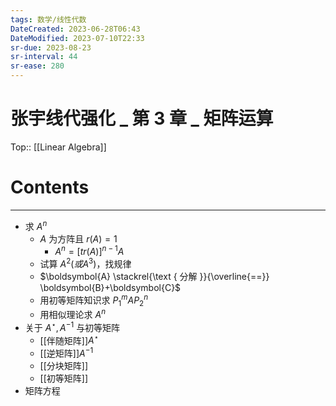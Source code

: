 ```yaml
---
tags: 数学/线性代数 
DateCreated: 2023-06-28T06:43
DateModified: 2023-07-10T22:33
sr-due: 2023-08-23
sr-interval: 44
sr-ease: 280
---
```

# 张宇线代强化 _ 第 3 章 _ 矩阵运算
Top:: [[Linear Algebra]]

# Contents
---
- 求 $A^{n}$
	- $A$ 为方阵且 $r(A) = 1$
		- $A^{n} = [tr(A)]^{n-1}A$
	- 试算 $A^{2}(或A^{3})$，找规律
	- $\boldsymbol{A} \stackrel{\text { 分解 }}{\overline{==}} \boldsymbol{B}+\boldsymbol{C}$
	- 用初等矩阵知识求 $P^{m}_{1}AP^{n}_{2}$
	- 用相似理论求 $A^{n}$
- 关于 $A^{\star},A^{-1}$ 与初等矩阵
	- [[伴随矩阵]]$A^{\star}$
	- [[逆矩阵]]$A^{-1}$
	- [[分块矩阵]]
	- [[初等矩阵]]
- 矩阵方程
 

